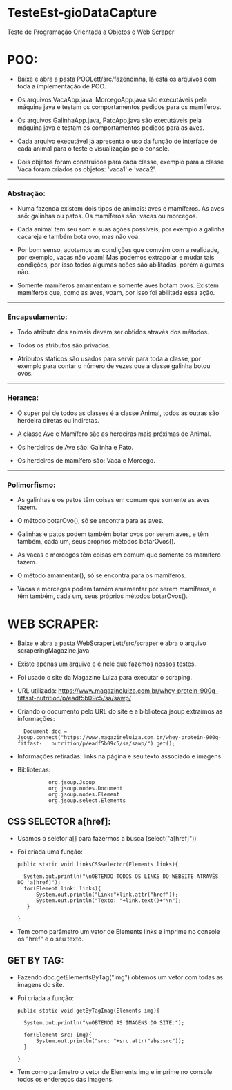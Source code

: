 # TesteEst-gioDataCapture
Teste de Programação Orientada a Objetos e Web Scraper

# POO:

- Baixe e abra a pasta POOLett/src/fazendinha, lá está os arquivos com toda a implementação de POO.

- Os arquivos VacaApp.java, MorcegoApp.java são executáveis pela máquina java e testam os comportamentos pedidos para os mamíferos.

- Os arquivos GalinhaApp.java, PatoApp.java são executáveis pela máquina java e testam os comportamentos pedidos para as aves.

- Cada arquivo executável já apresenta o uso da função de interface de cada animal para o teste e visualização pelo console. 

- Dois objetos foram construídos para cada classe, exemplo para a classe Vaca foram criados os objetos: 'vaca1' e 'vaca2'.

---------------------------------------------------------------------------------------------------------------------------
### Abstração:

- Numa fazenda existem dois tipos de animais: aves e mamíferos. As aves saõ: galinhas ou patos. Os mamíferos são: vacas ou morcegos.

- Cada animal tem seu som e suas ações possíveis, por exemplo a galinha cacareja e também bota ovo, mas não voa.

- Por bom senso, adotamos as condições que comvém com a realidade, por exemplo, vacas não voam! Mas podemos extrapolar e mudar tais condições, por isso todos algumas ações são abilitadas, porém algumas não.

- Somente mamíferos amamentam e somente aves botam ovos. Existem mamíferos que, como as aves, voam, por isso foi abilitada essa ação.

---------------------------------------------------------------------------------------------------------------------------
### Encapsulamento:

- Todo atributo dos animais devem ser obtidos através dos métodos.

- Todos os atributos são privados.

- Atributos staticos são usados para servir para toda a classe, por exemplo para contar o número de vezes que a classe galinha botou ovos.

---------------------------------------------------------------------------------------------------------------------------
### Herança:

- O super pai de todos as classes é a classe Animal, todos as outras são herdeira diretas ou indiretas.

- A classe Ave e Mamífero são as herdeiras mais próximas de Animal.

- Os herdeiros de Ave são: Galinha e Pato.

- Os herdeiros de mamífero são: Vaca e Morcego.

---------------------------------------------------------------------------------------------------------------------------
### Polimorfismo:

- As galinhas e os patos têm coisas em comum que somente as aves fazem.

- O método botarOvo(), só se encontra para as aves.

- Galinhas e patos podem também botar ovos por serem aves, e têm também, cada um, seus próprios métodos botarOvos().

- As vacas e morcegos têm coisas em comum que somente os mamífero fazem.

- O método amamentar(), só se encontra para os mamíferos.

- Vacas e morcegos podem tamém amamentar por serem mamíferos, e têm também, cada um, seus próprios métodos botarOvos().

# WEB SCRAPER:

- Baixe e abra a pasta WebScraperLett/src/scraper e abra o arquivo scraperingMagazine.java

- Existe apenas um arquivo e é nele que fazemos nossos testes.

- Foi usado o site da Magazine Luiza para executar o scraping.

- URL utilizada: https://www.magazineluiza.com.br/whey-protein-900g-fitfast-nutrition/p/eadf5b09c5/sa/sawp/

- Criando o documento pelo URL do site e a biblioteca jsoup extraimos as informações:

        Document doc = Jsoup.connect("https://www.magazineluiza.com.br/whey-protein-900g-fitfast-   nutrition/p/eadf5b09c5/sa/sawp/").get();

- Informações retiradas: links na página e seu texto associado e imagens.

- Bibliotecas:   

                org.jsoup.Jsoup
                org.jsoup.nodes.Document
                org.jsoup.nodes.Element
                org.jsoup.select.Elements
                
## CSS SELECTOR a[href]:

- Usamos o seletor a[] para fazermos a busca (select("a[href]"))

- Foi criada uma função:
 
      public static void linksCSSselector(Elements links){
        
        System.out.println("\nOBTENDO TODOS OS LINKS DO WEBSITE ATRAVÉS DO 'a[href]");
        for(Element link: links){
            System.out.println("Link:"+link.attr("href"));
            System.out.println("Texto: "+link.text()+"\n");
         }   
         
      }

- Tem como parâmetro um vetor de Elements links e imprime no console os "href" e o seu texto.

## GET BY TAG:

- Fazendo doc.getElementsByTag("img") obtemos um vetor com todas as imagens do site.

- Foi criada a função:

      public static void getByTagImag(Elements img){
        
        System.out.println("\nOBTENDO AS IMAGENS DO SITE:");
        
        for(Element src: img){
            System.out.println("src: "+src.attr("abs:src"));
        }
        
      }
- Tem como parâmetro o vetor de Elements img e imprime no console todos os endereços das imagens.

  



